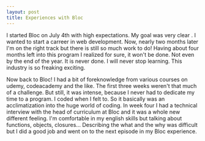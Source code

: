 ```yaml
---
layout: post
title: Experiences with Bloc
---
```


I started Bloc on July 4th with high expectations. My goal was very clear . I wanted to start a carreer in web development. 
Now, nearly two months later I'm on the right track but there is still so much work to do! Having about four months left into this program I realized for sure, it won't be done. Not even by the end of the year. It is never done. I will never stop learning. This industry is so freaking exciting.

Now back to Bloc! I had a bit of foreknowledge from various courses on udemy, codeacademy and the like. The first three weeks weren't that much of a challenge. But still, it was intense, because I never had to dedicate my time to a program. I coded when I felt to. So it basically was an acclimatization into the huge world of coding. In week four I had a technical interview with the head of curriculum at Bloc and it was a whole new different feeling. I'm comfortable in my english skills but talking about functions, objects, closures... Describing the what and the why was difficult but I did a good job and went on to the next episode in my Bloc experience. 

